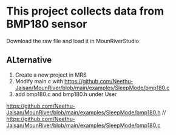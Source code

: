 # This project collects data from BMP180 sensor #
Download the raw file and load it in MounRiverStudio

## ALternative ##
1. Create a new project in MRS
2. Modify main.c with https://github.com/Neethu-Jaisan/MounRiver/blob/main/examples/SleepMode/bmp180.c
3. add bmp180.c and bmp180.h under User


https://github.com/Neethu-Jaisan/MounRiver/blob/main/examples/SleepMode/bmp180.h //
https://github.com/Neethu-Jaisan/MounRiver/blob/main/examples/SleepMode/bmp180.c
